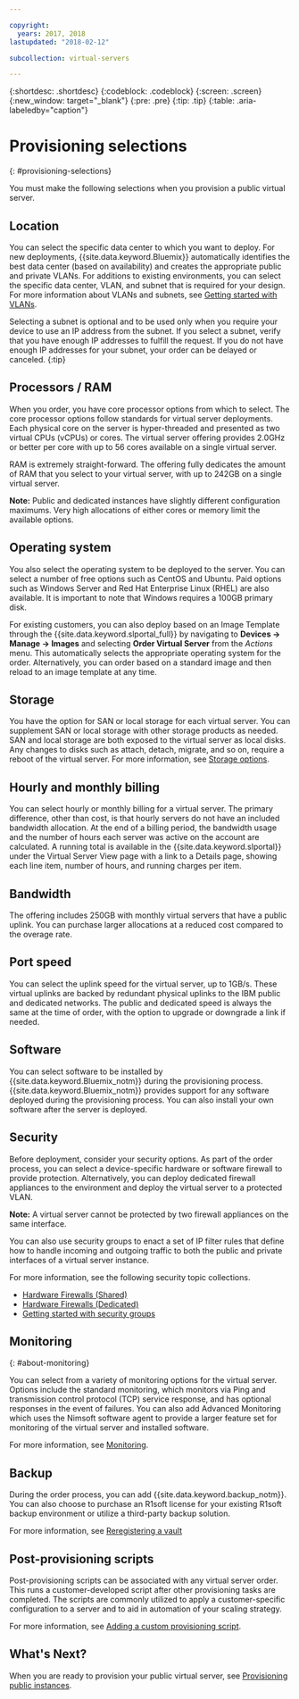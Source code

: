 ```yaml
---

copyright:
  years: 2017, 2018
lastupdated: "2018-02-12"

subcollection: virtual-servers

---
```


{:shortdesc: .shortdesc}
{:codeblock: .codeblock}
{:screen: .screen}
{:new_window: target="_blank"}
{:pre: .pre}
{:tip: .tip}
{:table: .aria-labeledby="caption"}

# Provisioning selections
{: #provisioning-selections}

You must make the following selections when you provision a public virtual server.

## Location
You can select the specific data center to which you want to deploy. For new deployments, {{site.data.keyword.Bluemix}} automatically identifies the best data center (based on availability) and creates the appropriate public and private VLANs. For additions to existing environments, you can select the specific data center, VLAN, and subnet that is required for your design. For more information about VLANs and subnets, see [Getting started with VLANs](/docs/infrastructure/vlans?topic=vlans-getting-started-with-vlans).

Selecting a subnet is optional and to be used only when you require your device to use an IP address from the subnet. If you select a subnet, verify that you have enough IP addresses to fulfill the request. If you do not have enough IP addresses for your subnet, your order can be delayed or canceled.
{:tip}

## Processors / RAM
When you order, you have core processor options from which to select. The core processor options follow standards for virtual server deployments. Each physical core on the server is hyper-threaded and presented as two virtual CPUs (vCPUs) or cores. The virtual server offering provides 2.0GHz or better per core with up to 56 cores available on a single virtual server.

RAM is extremely straight-forward. The offering fully dedicates the amount of RAM that you select to your virtual server, with up to 242GB on a single virtual server.

**Note:** Public and dedicated instances have slightly different configuration maximums. Very high allocations of either cores or memory limit the available options.

## Operating system

You also select the operating system to be deployed to the server. You can select a number of free options such as CentOS and Ubuntu. Paid  options such as Windows Server and Red Hat Enterprise Linux (RHEL) are also available. It is important to note that Windows requires a 100GB primary disk.

For existing customers, you can also deploy based on an Image Template through the {{site.data.keyword.slportal_full}} by navigating to **Devices -> Manage -> Images** and selecting **Order Virtual Server** from the *Actions* menu.  This automatically selects the appropriate operating system for the order.  Alternatively, you can order based on a standard image and then reload to an image template at any time.

## Storage

You have the option for SAN or local storage for each virtual server. You can supplement SAN or local storage with other storage products as needed. SAN and local storage are both exposed to the virtual server as local disks. Any changes to disks such as attach, detach, migrate, and so on, require a reboot of the virtual server. For more information, see [Storage options](/docs/vsi?topic=virtual-servers-storage-options#storage-options).

## Hourly and monthly billing

You can select hourly or monthly billing for a virtual server. The primary difference, other than cost, is that hourly servers do not have an included bandwidth allocation. At the end of a billing period, the bandwidth usage and the number of hours each server was active on the account are calculated. A running total is available in the {{site.data.keyword.slportal}} under the Virtual Server View page with a link to a Details page, showing each line item, number of hours, and running charges per item.

## Bandwidth

The offering includes 250GB with monthly virtual servers that have a public uplink. You can purchase larger allocations at a reduced cost compared to the overage rate.

## Port speed

You can select the uplink speed for the virtual server, up to 1GB/s. These virtual uplinks are backed by redundant physical uplinks to the IBM public and dedicated networks. The public and dedicated speed is always the same at the time of order, with the option to upgrade or downgrade a link if needed.

## Software

You can select software to be installed by {{site.data.keyword.Bluemix_notm}} during the provisioning process. {{site.data.keyword.Bluemix_notm}} provides support for any software deployed during the provisioning process. You can also install your own software after the server is deployed.

## Security

Before deployment, consider your security options. As part of the order process, you can select a device-specific hardware or software firewall to provide protection. Alternatively, you can deploy dedicated firewall appliances to the environment and deploy the virtual server to a protected VLAN.

**Note:** A virtual server cannot be protected by two firewall appliances on the same interface.

You can also use security groups to enact a set of IP filter rules that define how to handle incoming and outgoing traffic to both the public and private interfaces of a virtual server instance.

For more information, see the following security topic collections.

* [Hardware Firewalls (Shared)](/docs/infrastructure/hardware-firewall-shared?topic=hardware-firewall-shared-getting-started-with-hardware-firewall-shared)
* [Hardware Firewalls (Dedicated)](/docs/infrastructure/hardware-firewall-dedicated?topic=hardware-firewall-dedicated-getting-started-with-hardware-firewall-dedicated)
* [Getting started with security groups](/docs/infrastructure/security-groups?topic=security-groups-getting-started-with-security-groups)

## Monitoring
{: #about-monitoring}

You can select from a variety of monitoring options for the virtual server. Options include the standard monitoring, which monitors via Ping and transmission control protocol (TCP) service response, and has optional responses in the event of failures. You can also add Advanced Monitoring which uses the Nimsoft software agent to provide a larger feature set for monitoring of the virtual server and installed software.

For more information, see [Monitoring](/docs/infrastructure/SLmonitoring?topic=slmonitoring-monitoring).

## Backup

During the order process, you can add {{site.data.keyword.backup_notm}}. You can also choose to purchase an R1soft license for your existing R1soft backup environment or utilize a third-party backup solution.

For more information, see [Reregistering a vault](/docs/infrastructure/Backup?topic=Backup-reregister#reregister)

## Post-provisioning scripts

Post-provisioning scripts can be associated with any virtual server order. This runs a customer-developed script after other provisioning tasks are completed. The scripts are commonly utilized to apply a customer-specific configuration to a server and to aid in automation of your scaling strategy.

For more information, see [Adding a custom provisioning script](/docs/vsi?topic=virtual-servers-adding-post-script).

## What's Next?
When you are ready to provision your public virtual server, see [Provisioning public instances](/docs/vsi?topic=virtual-servers-ordering-vs-public).
